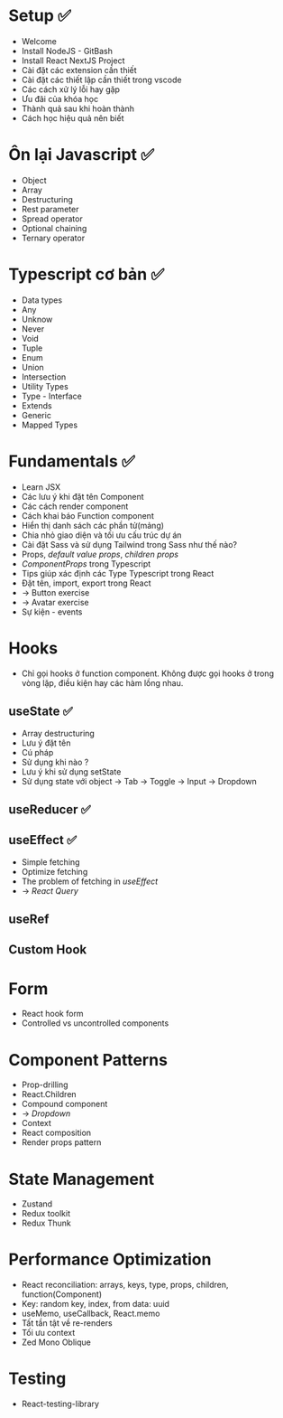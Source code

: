 # Setup ✅

- Welcome
- Install NodeJS - GitBash
- Install React NextJS Project
- Cài đặt các extension cần thiết
- Cài đặt các thiết lập cần thiết trong vscode
- Các cách xử lý lỗi hay gặp
- Ưu đãi của khóa học
- Thành quả sau khi hoàn thành
- Cách học hiệu quả nên biết

# Ôn lại Javascript ✅

- Object
- Array
- Destructuring
- Rest parameter
- Spread operator
- Optional chaining
- Ternary operator

# Typescript cơ bản ✅

- Data types
- Any
- Unknow
- Never
- Void
- Tuple
- Enum
- Union
- Intersection
- Utility Types
- Type - Interface
- Extends
- Generic
- Mapped Types

# Fundamentals ✅

- Learn JSX
- Các lưu ý khi đặt tên Component
- Các cách render component
- Cách khai báo Function component
- Hiển thị danh sách các phần tử(mảng)
- Chia nhỏ giao diện và tối ưu cấu trúc dự án
- Cài đặt Sass và sử dụng Tailwind trong Sass như thế nào?
- Props, _default value props_, _children props_
- _ComponentProps_ trong Typescript
- Tips giúp xác định các Type Typescript trong React
- Đặt tên, import, export trong React
- -> Button exercise
- -> Avatar exercise
- Sự kiện - events

# Hooks

- Chỉ gọi hooks ở function component. Không được gọi hooks ở trong vòng lặp, điều kiện hay các hàm lồng nhau.

## useState ✅

- Array destructuring
- Lưu ý đặt tên
- Cú pháp
- Sử dụng khi nào ?
- Lưu ý khi sử dụng setState
- Sử dụng state với object
  -> Tab
  -> Toggle
  -> Input
  -> Dropdown

## useReducer ✅

## useEffect ✅

- Simple fetching
- Optimize fetching
- The problem of fetching in _useEffect_
- -> _React Query_

## useRef

## Custom Hook

# Form

- React hook form
- Controlled vs uncontrolled components

# Component Patterns

- Prop-drilling
- React.Children
- Compound component
- -> _Dropdown_
- Context
- React composition
- Render props pattern

# State Management

- Zustand
- Redux toolkit
- Redux Thunk

# Performance Optimization

- React reconciliation: arrays, keys, type, props, children, function(Component)
- Key: random key, index, from data: uuid
- useMemo, useCallback, React.memo
- Tất tần tật về re-renders
- Tối ưu context
- Zed Mono Oblique

# Testing

- React-testing-library
